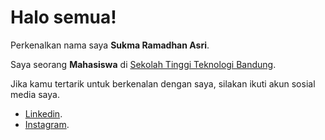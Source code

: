 # Halo semua! 

Perkenalkan nama saya **Sukma Ramadhan Asri**.  

Saya seorang **Mahasiswa** di [Sekolah Tinggi Teknologi Bandung](https://sttbandung.ac.id/).  

Jika kamu tertarik untuk berkenalan dengan saya, silakan ikuti akun sosial media saya.
* [Linkedin](https://linkedin.com/in/sukma-ramadhan-96b27518b/).  
* [Instagram](https://www.instagram.com/onedayxzn/).  

<!--
**onedayxzn/onedayxzn** is a ✨ _special_ ✨ repository because its `README.md` (this file) appears on your GitHub profile.

Here are some ideas to get you started:

- 🔭 I’m currently working on ...
- 🌱 I’m currently learning ...
- 👯 I’m looking to collaborate on ...
- 🤔 I’m looking for help with ...
- 💬 Ask me about ...
- 📫 How to reach me: ...
- 😄 Pronouns: ...
- ⚡ Fun fact: ...
-->
